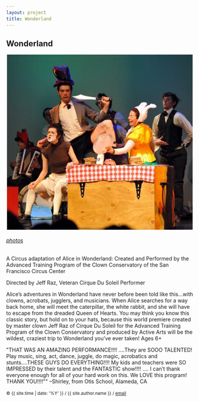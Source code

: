 ```yaml
---
layout: project
title: Wonderland
---
```


<style>
img { max-width: 500px; }
</style>

## Wonderland

<style>
img { display: inline; }
img#wonderland { width: 10em; }
img.proj { display: block; margin: auto; }
</style>

<img id="emil" class="proj" src="/src/img/tea-party.jpg">


###### [photos][wonderland-photos]

A Circus adaptation of Alice in Wonderland: Created and Performed by the Advanced Training Program of the Clown Conservatory of the San Francisco Circus Center

Directed by Jeff Raz, Veteran Cirque Du Soleil Performer

Alice’s adventures in Wonderland have never before been told like this…with clowns, acrobats, jugglers, and musicians. When Alice searches for a way back home, she will meet the caterpillar, the white rabbit, and she will have to escape from the dreaded Queen of Hearts. You may think you know this classic story, but hold on to your hats, because this world premiere created by master clown Jeff Raz of Cirque Du Soleil for the Advanced Training Program of the Clown Conservatory and produced by Active Arts will be the wildest, craziest trip to Wonderland you’ve ever taken! Ages 6+

"THAT WAS AN AMAZING PERFORMANCE!!!! ….They are SOOO TALENTED! Play music, sing, act, dance, juggle, do magic, acrobatics and stunts….THESE GUYS DO EVERYTHING!!!! My kids and teachers were SO IMPRESSED by their talent and the FANTASTIC show!!!! …. I can’t thank everyone enough for all of your hard work on this. We LOVE this program! THANK YOU!!!!"" –Shirley, from Otis School, Alameda, CA

<small> &copy; {{ site.time | date: '%Y' }} / {{ site.author.name }} /
[email][mail]</small>

[mail]:mailto:molecule@berkeley.edu
[wonderland-photos]:https://www.flickr.com/photos/mollynicholas/3580818524/


